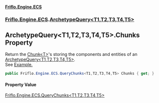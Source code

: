 #### [Friflo.Engine.ECS](index.md#'index')
### [Friflo.Engine.ECS](Friflo.Engine.ECS.md#'Friflo.Engine.ECS').[ArchetypeQuery&lt;T1,T2,T3,T4,T5&gt;](ArchetypeQuery_T1,T2,T3,T4,T5_.md#'Friflo.Engine.ECS.ArchetypeQuery<T1,T2,T3,T4,T5>')

## ArchetypeQuery<T1,T2,T3,T4,T5>.Chunks Property

Return the [Chunk&lt;T&gt;](Chunk_T_.md#'Friflo.Engine.ECS.Chunk<T>')'s storing the components and entities of an [ArchetypeQuery&lt;T1,T2,T3,T4,T5&gt;](ArchetypeQuery_T1,T2,T3,T4,T5_.md#'Friflo.Engine.ECS.ArchetypeQuery<T1,T2,T3,T4,T5>').<br/>
See <a href="https://github.com/friflo/Friflo.Json.Fliox/blob/main/Engine/README.md#enumerate-query-chunks">Example.</a>

```csharp
public Friflo.Engine.ECS.QueryChunks<T1,T2,T3,T4,T5> Chunks { get; }
```

#### Property Value
[Friflo.Engine.ECS.QueryChunks&lt;](QueryChunks_T1,T2,T3,T4,T5_.md#'Friflo.Engine.ECS.QueryChunks<T1,T2,T3,T4,T5>')[T1](ArchetypeQuery_T1,T2,T3,T4,T5_.md#Friflo.Engine.ECS.ArchetypeQuery_T1,T2,T3,T4,T5_.T1#'Friflo.Engine.ECS.ArchetypeQuery<T1,T2,T3,T4,T5>.T1')[,](QueryChunks_T1,T2,T3,T4,T5_.md#'Friflo.Engine.ECS.QueryChunks<T1,T2,T3,T4,T5>')[T2](ArchetypeQuery_T1,T2,T3,T4,T5_.md#Friflo.Engine.ECS.ArchetypeQuery_T1,T2,T3,T4,T5_.T2#'Friflo.Engine.ECS.ArchetypeQuery<T1,T2,T3,T4,T5>.T2')[,](QueryChunks_T1,T2,T3,T4,T5_.md#'Friflo.Engine.ECS.QueryChunks<T1,T2,T3,T4,T5>')[T3](ArchetypeQuery_T1,T2,T3,T4,T5_.md#Friflo.Engine.ECS.ArchetypeQuery_T1,T2,T3,T4,T5_.T3#'Friflo.Engine.ECS.ArchetypeQuery<T1,T2,T3,T4,T5>.T3')[,](QueryChunks_T1,T2,T3,T4,T5_.md#'Friflo.Engine.ECS.QueryChunks<T1,T2,T3,T4,T5>')[T4](ArchetypeQuery_T1,T2,T3,T4,T5_.md#Friflo.Engine.ECS.ArchetypeQuery_T1,T2,T3,T4,T5_.T4#'Friflo.Engine.ECS.ArchetypeQuery<T1,T2,T3,T4,T5>.T4')[,](QueryChunks_T1,T2,T3,T4,T5_.md#'Friflo.Engine.ECS.QueryChunks<T1,T2,T3,T4,T5>')[T5](ArchetypeQuery_T1,T2,T3,T4,T5_.md#Friflo.Engine.ECS.ArchetypeQuery_T1,T2,T3,T4,T5_.T5#'Friflo.Engine.ECS.ArchetypeQuery<T1,T2,T3,T4,T5>.T5')[&gt;](QueryChunks_T1,T2,T3,T4,T5_.md#'Friflo.Engine.ECS.QueryChunks<T1,T2,T3,T4,T5>')